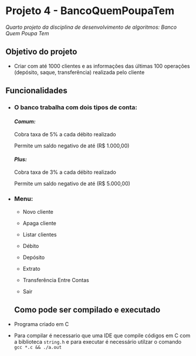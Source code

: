 # Projeto 4 - BancoQuemPoupaTem
*Quarto projeto da disciplina de desenvolvimento de algoritmos: Banco Quem Poupa Tem*
## Objetivo do projeto
- Criar com até 1000 clientes e as informações das últimas 100 operações (depósito, saque, transferência) realizada pelo cliente
## Funcionalidades
- ### O banco trabalha com dois tipos de conta:
    
   #### *Comum:* 
  
    Cobra taxa de 5% a cada débito realizado
    
    Permite um saldo negativo de até (R$ 1.000,00)
  
   #### *Plus:*
    
     Cobra taxa de 3% a cada débito realizado
    
    Permite um saldo negativo de até (R$ 5.000,00)
- ### Menu:
   -  Novo cliente
    
  - Apaga cliente
    
  - Listar clientes
    
  - Débito
    
  -  Depósito
    
  -  Extrato
    
   -  Transferência Entre Contas
    
  -  Sair
 
  ## Como pode ser compilado e executado
- Programa criado em C
- Para compilar é necessario que uma IDE que compile códigos em C com a biblioteca `string.h` e para executar é necessário utilzar o comando `gcc *.c && ./a.out `




























  
